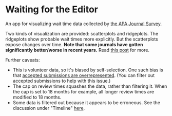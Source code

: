 # Waiting for the Editor

An app for visualizing wait time data collected by [the APA Journal Survey](https://blog.apaonline.org/2017/04/13/journal-surveys-assessing-the-peer-review-process/").

Two kinds of visualization are provided: scatterplots and ridgeplots. The ridgeplots show probable wait times more explicitly. But the scatterplots expose changes over time. **Note that some journals have gotten significantly better/worse in recent years.** Read [this post](http://jonathanweisberg.org/post/Journal%20Surveys/) for more.

Further caveats:

- This is volunteer data, so it's biased by self-selection. One such bias is that [accepted submissions are overrepresented](http://jonathanweisberg.org/post/Journal%20Surveys/#acceptance-rates). (You can filter out accepted submissions to help with this issue.)
- The cap on review times squashes the data, rather than filtering it. When the cap is set to 18 months for example, all longer review times are modified to 18 months.
- Some data is filtered out because it appears to be erroneous. See the discussion under "Timeline" [here](http://jonathanweisberg.org/post/Journal%20Surveys/#timeline).